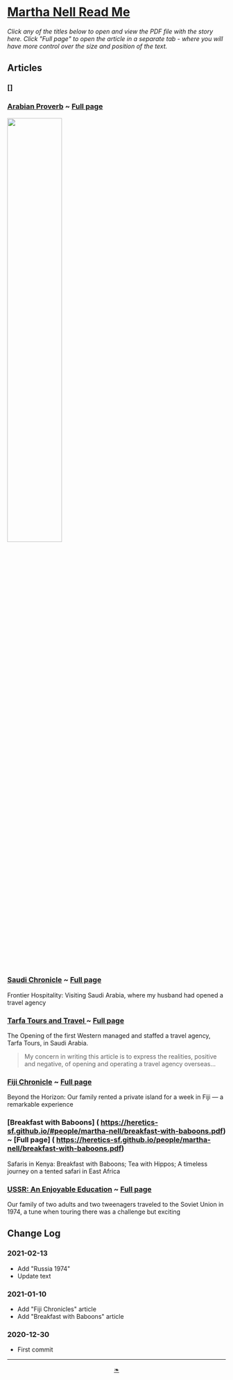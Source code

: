# [Martha Nell Read Me]( ./index.html#README,md )

<!--
<div style=height:300px;overflow:hidden;width:100%;resize:both; ><iframe src=https://heretics-sf.github.io/people/martha-nell height=100% width=100% ></iframe></div>
_Martha Nelle_

### Full Screen: [Martha Nell]( https://heretics-sf.github.io/people/martha-nell )
-->

_Click any of the titles below to open and view the PDF file with the story here. Click "Full page" to open the article in a separate tab - where you will have more control over the size and position of the text._

## Articles

### []

### [Arabian Proverb]( https://heretics-sf.github.io/#people/martha-nell/arabian-proverb-arc.pdf ) ~ [Full page]( https://heretics-sf.github.io/people/martha-nell/arabian-proverb-arc.pdf)

<img src="https://heretics-sf.github.io/people/martha-nell/proverb.png" width=50% >


### [Saudi Chronicle]( https://heretics-sf.github.io/#people/martha-nell/saudi-chron-article.pdf ) ~ [Full page]( https://heretics-sf.github.io/people/martha-nell/saudi-chron-article.pdf )

Frontier Hospitality: Visiting Saudi Arabia, where my husband had opened a travel agency


### [Tarfa Tours and Travel ]( https://heretics-sf.github.io/people/martha-nell/tarfa.pdf ) ~ [Full page]( https://heretics-sf.github.io/#people/martha-nell/tarfa.pdf )

The Opening of the first Western managed and staffed a travel agency, Tarfa Tours, in Saudi Arabia.

> My concern in writing this article is to express the realities, positive and negative, of opening and operating a travel agency overseas...


### [Fiji Chronicle]( https://heretics-sf.github.io/#people/martha-nell/fiji-chronicle.pdf) ~ [Full page]( https://heretics-sf.github.io/people/martha-nell/fiji-chronicle.pdf)

Beyond the Horizon: Our family rented a private island for a week in Fiji — a remarkable experience


### [Breakfast with Baboons] ( https://heretics-sf.github.io/#people/martha-nell/breakfast-with-baboons.pdf) ~ [Full page] ( https://heretics-sf.github.io/people/martha-nell/breakfast-with-baboons.pdf)

Safaris in Kenya: Breakfast with Baboons; Tea with Hippos; A timeless journey on a tented safari in East Africa

### [USSR: An Enjoyable Education]( https://heretics-sf.github.io/#people/martha-nell/russia-1974.pdf) ~ [Full page]( https://heretics-sf.github.io/#people/martha-nell/russia-1974.pdf)

Our family of two adults and two tweenagers traveled to the Soviet Union in 1974, a tune when touring there was a challenge but exciting

## Change Log

### 2021-02-13

* Add "Russia 1974"
* Update text

### 2021-01-10

* Add "Fiji Chronicles" article
* Add "Breakfast with Baboons" article


### 2020-12-30

* First commit

***

<center><a href=javascript:window.scrollTo(0,0); class=aDingbat title="Scroll to top" > ❧ </a></center>

